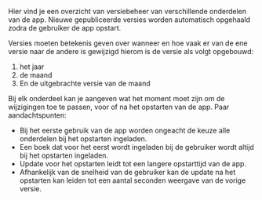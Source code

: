 Hier vind je een overzicht van versiebeheer van verschillende
onderdelen van de app. Nieuwe gepubliceerde versies worden automatisch
opgehaald zodra de gebruiker de app opstart.

Versies moeten betekenis geven over wanneer en hoe vaak er van de ene
versie naar de andere is gewijzigd hierom is de versie als volgt opgebouwd:

1. het jaar
2. de maand
3. En de uitgebrachte versie van de maand

Bij elk onderdeel kan je aangeven wat het moment moet zijn om de wijzigingen toe te passen, voor of na het opstarten van de app. Paar aandachtspunten:

- Bij het eerste gebruik van de app worden ongeacht de keuze alle onderdelen bij het opstarten ingeladen.
- Een boek dat voor het eerst wordt ingeladen bij de gebruiker wordt altijd bij het opstarten ingeladen.
- Update voor het opstarten leidt tot een langere opstarttijd van de app.
- Afhankelijk van de snelheid van de gebruiker kan de update na het opstarten kan leiden tot een aantal seconden weergave van de vorige versie.